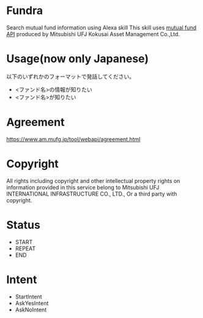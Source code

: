 # Fundra
Search mutual fund information using Alexa skill
This skill uses [mutual fund API](https://www.am.mufg.jp/tool/webapi/) produced by Mitsubishi UFJ Kokusai Asset Management Co.,Ltd.

# Usage(now only Japanese)
以下のいずれかのフォーマットで発話してください。
- <ファンド名>の情報が知りたい
- <ファンド名>が知りたい

# Agreement
https://www.am.mufg.jp/tool/webapi/agreement.html

# Copyright
All rights including copyright and other intellectual property rights on information provided in this service belong to Mitsubishi UFJ INTERNATIONAL INFRASTRUCTURE CO., LTD., Or a third party with copyright.

# Status
- START
- REPEAT
- END

# Intent
- StartIntent
- AskYesIntent
- AskNoIntent
